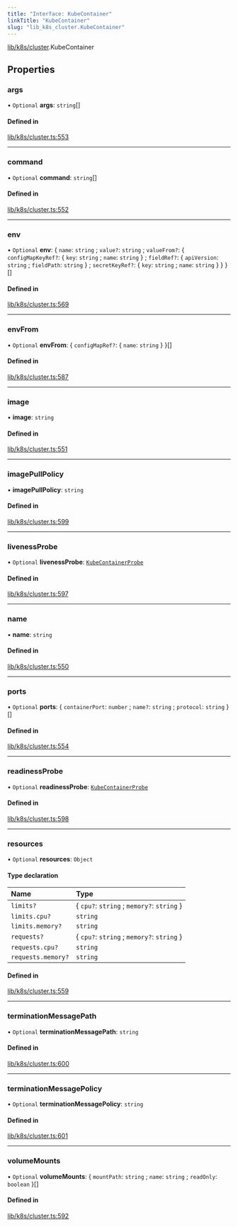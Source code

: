 ```yaml
---
title: "Interface: KubeContainer"
linkTitle: "KubeContainer"
slug: "lib_k8s_cluster.KubeContainer"
---
```


[lib/k8s/cluster](../modules/lib_k8s_cluster.md).KubeContainer

## Properties

### args

• `Optional` **args**: `string`[]

#### Defined in

[lib/k8s/cluster.ts:553](https://github.com/headlamp-k8s/headlamp/blob/840d05a1/frontend/src/lib/k8s/cluster.ts#L553)

___

### command

• `Optional` **command**: `string`[]

#### Defined in

[lib/k8s/cluster.ts:552](https://github.com/headlamp-k8s/headlamp/blob/840d05a1/frontend/src/lib/k8s/cluster.ts#L552)

___

### env

• `Optional` **env**: { `name`: `string` ; `value?`: `string` ; `valueFrom?`: { `configMapKeyRef?`: { `key`: `string` ; `name`: `string`  } ; `fieldRef?`: { `apiVersion`: `string` ; `fieldPath`: `string`  } ; `secretKeyRef?`: { `key`: `string` ; `name`: `string`  }  }  }[]

#### Defined in

[lib/k8s/cluster.ts:569](https://github.com/headlamp-k8s/headlamp/blob/840d05a1/frontend/src/lib/k8s/cluster.ts#L569)

___

### envFrom

• `Optional` **envFrom**: { `configMapRef?`: { `name`: `string`  }  }[]

#### Defined in

[lib/k8s/cluster.ts:587](https://github.com/headlamp-k8s/headlamp/blob/840d05a1/frontend/src/lib/k8s/cluster.ts#L587)

___

### image

• **image**: `string`

#### Defined in

[lib/k8s/cluster.ts:551](https://github.com/headlamp-k8s/headlamp/blob/840d05a1/frontend/src/lib/k8s/cluster.ts#L551)

___

### imagePullPolicy

• **imagePullPolicy**: `string`

#### Defined in

[lib/k8s/cluster.ts:599](https://github.com/headlamp-k8s/headlamp/blob/840d05a1/frontend/src/lib/k8s/cluster.ts#L599)

___

### livenessProbe

• `Optional` **livenessProbe**: [`KubeContainerProbe`](lib_k8s_cluster.KubeContainerProbe.md)

#### Defined in

[lib/k8s/cluster.ts:597](https://github.com/headlamp-k8s/headlamp/blob/840d05a1/frontend/src/lib/k8s/cluster.ts#L597)

___

### name

• **name**: `string`

#### Defined in

[lib/k8s/cluster.ts:550](https://github.com/headlamp-k8s/headlamp/blob/840d05a1/frontend/src/lib/k8s/cluster.ts#L550)

___

### ports

• `Optional` **ports**: { `containerPort`: `number` ; `name?`: `string` ; `protocol`: `string`  }[]

#### Defined in

[lib/k8s/cluster.ts:554](https://github.com/headlamp-k8s/headlamp/blob/840d05a1/frontend/src/lib/k8s/cluster.ts#L554)

___

### readinessProbe

• `Optional` **readinessProbe**: [`KubeContainerProbe`](lib_k8s_cluster.KubeContainerProbe.md)

#### Defined in

[lib/k8s/cluster.ts:598](https://github.com/headlamp-k8s/headlamp/blob/840d05a1/frontend/src/lib/k8s/cluster.ts#L598)

___

### resources

• `Optional` **resources**: `Object`

#### Type declaration

| Name | Type |
| :------ | :------ |
| `limits?` | { `cpu?`: `string` ; `memory?`: `string`  } |
| `limits.cpu?` | `string` |
| `limits.memory?` | `string` |
| `requests?` | { `cpu?`: `string` ; `memory?`: `string`  } |
| `requests.cpu?` | `string` |
| `requests.memory?` | `string` |

#### Defined in

[lib/k8s/cluster.ts:559](https://github.com/headlamp-k8s/headlamp/blob/840d05a1/frontend/src/lib/k8s/cluster.ts#L559)

___

### terminationMessagePath

• `Optional` **terminationMessagePath**: `string`

#### Defined in

[lib/k8s/cluster.ts:600](https://github.com/headlamp-k8s/headlamp/blob/840d05a1/frontend/src/lib/k8s/cluster.ts#L600)

___

### terminationMessagePolicy

• `Optional` **terminationMessagePolicy**: `string`

#### Defined in

[lib/k8s/cluster.ts:601](https://github.com/headlamp-k8s/headlamp/blob/840d05a1/frontend/src/lib/k8s/cluster.ts#L601)

___

### volumeMounts

• `Optional` **volumeMounts**: { `mountPath`: `string` ; `name`: `string` ; `readOnly`: `boolean`  }[]

#### Defined in

[lib/k8s/cluster.ts:592](https://github.com/headlamp-k8s/headlamp/blob/840d05a1/frontend/src/lib/k8s/cluster.ts#L592)
